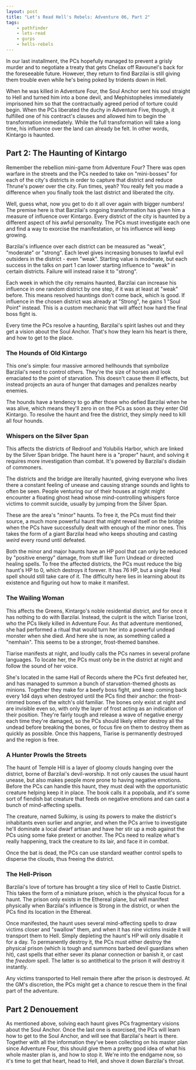 ```yaml
---
layout: post
title: "Let's Read Hell's Rebels: Adventure 06, Part 2"
tags:
    - pathfinder
    - lets-read
    - gurps
    - hells-rebels
---
```


In our last installment, the PCs hopefully managed to prevent a grisly murder
and to negotiate a treaty that gets Cheliax off Ravounel's back for the
foreseeable future. However, they return to find Barzilai is still giving them
trouble even while he's being poked by tridents down in Hell.

When he was killed in Adventure Four, the Soul Anchor sent his soul straight to
Hell and turned him into a bone devil, and Mephistopheles immediately imprisoned
him so that the contractually agreed period of torture could begin. When the PCs
liberated the duchy in Adventure Five, though, it fulfilled one of his
contract's clauses and allowed him to begin the transformation
immediately. While the full transformation will take a long time, his influence
over the land can already be felt. In other words, Kintargo is haunted.

## Part 2: The Haunting of Kintargo

Remember the rebellion mini-game from Adventure Four? There was open warfare in
the streets and the PCs needed to take on "mini-bosses" for each of the city's
districts in order to capture that district and reduce Thrune's power over the
city. Fun times, yeah? You really felt you made a difference when you finally
took the last district and liberated the city.

Well, guess what, now you get to do it all over again with bigger numbers! The
premise here is that Barzilai's ongoing transformation has given him a measure
of influence over Kintargo. Every district of the city is haunted by a different
aspect of his awful personality. The PCs must investigate each one and find a
way to exorcise the manifestation, or his influence will keep growing.

Barzilai's influence over each district can be measured as "weak", "moderate" or
"strong". Each level gives increasing bonuses to lawful evil outsiders in the
district - even "weak". Starting value is moderate, but each success in the
talks on part 1 can lower starting influence to "weak" in certain
districts. Failure will instead raise it to "strong".

Each week in which the city remains haunted, Barzilai can increase his influence
in one random district by one step, if it was at least at "weak" before. This
means resolved hauntings don't come back, which is good. If influence in the
chosen district was already at "Strong", he gains 1 "Soul Point" instead. This
is a custom mechanic that will affect how hard the final boss fight is.

Every time the PCs resolve a haunting, Barzilai's spirit lashes out and they get
a vision about the Soul Anchor. That's how they learn his heart is there, and
how to get to the place.

### The Hounds of Old Kintargo

This one's simple: four massive armored hellhounds that symbolize Barzilai's
need to control others. They're the size of horses and look emaciated to the
point of starvation. This doesn't cause them ill effects, but instead projects
an aura of hunger that damages and penalizes nearby enemies.

The hounds have a tendency to go after those who defied Barzilai when he was
alive, which means they'll zero in on the PCs as soon as they enter Old
Kintargo. To resolve the haunt and free the district, they simply need to kill
all four hounds.

### Whispers on the Silver Span

This affects the districts of Redroof and Yolubilis Harbor, which are linked by
the Silver Span bridge. The haunt here is a "proper" haunt, and solving it
requires more investigation than combat. It's powered by Barzilai's disdain of
commoners.

The districts and the bridge are literally haunted, giving everyone who lives
there a constant feeling of unease and causing strange sounds and lights to
often be seen. People venturing our of their houses at night might encounter a
floating ghost head whose mind-controlling whispers force victims to commit
suicide, usually by jumping from the Silver Span.

These are the area's "minor" haunts. To free it, the PCs must find their source,
a much more powerful haunt that might reveal itself on the bridge when the PCs
have successfully dealt with enough of the minor ones. This takes the form of a
giant Barzilai head who keeps shouting and casting _weird_ every round until
defeated.

Both the minor and major haunts have an HP pool that can only be reduced by
"positive energy" damage, from stuff like Turn Undead or directed healing
spells. To free the affected districts, the PCs must reduce the big haunt's HP
to 0, which destroys it forever. It has 76 HP, but a single Heal spell should
still take care of it. The difficulty here lies in learning about its existence
and figuring out how to make it manifest.

### The Wailing Woman

This affects the Greens, Kintargo's noble residential district, and for once it
has nothing to do with Barzilai. Instead, the culprit is the witch Tiarise
Izoni, who the PCs likely killed in Adventure Four. As that adventure mentioned,
she had performed a ritual that would turn her into a powerful undead monster
when she died. And here she is now, as something called a "nemhain". This seems
to be a stronger, frost-themed banshee.

Tiarise manifests at night, and loudly calls the PCs names in several profane
languages. To locate her, the PCs must only be in the district at night and
follow the sound of her voice.

She's located in the same Hall of Records where the PCs first defeated her, and
has managed to summon a bunch of starvation-themed ghosts as minions. Together
they make for a beefy boss fight, and keep coming back every 1d4 days when
destroyed until the PCs find their anchor: the frost-rimmed bones of the witch's
old familiar. The bones only exist at night and are invisible even so, with only
the layer of frost acting as an indication of their position. They're fairly
tough and release a wave of negative energy each time they're damaged, so the
PCs should likely either destroy all the undead before breaking the bones, or
focus fire on them to destroy them as quickly as possible. Once this happens,
Tiarise is permanently destroyed and the region is free.

### A Hunter Prowls the Streets

The haunt of Temple Hill is a layer of gloomy clouds hanging over the district,
borne of Barzilai's devil-worship. It not only causes the usual haunt unease,
but also makes people more prone to having negative emotions. Before the PCs can
handle this haunt, they must deal with the opportunistic creature helping keep
it in place. The book calls it a popobala, and it's some sort of fiendish bat
creature that feeds on negative emotions and can cast a bunch of mind-affecting
spells.

The creature, named Sulkimy, is using its powers to make the district's
inhabitants even surlier and angrier, and when the PCs arrive to investigate
he'll dominate a local dwarf artisan and have her stir up a mob against the PCs
using some fake pretext or another. The PCs need to realize what's really
happening, track the creature to its lair, and face it in combat.

Once the bat is dead, the PCs can use standard weather control spells to
disperse the clouds, thus freeing the district.

### The Hell-Prison

Barzilai's love of torture has brought a tiny slice of Hell to Castle
District. This takes the form of a miniature prison, which is the physical focus
for a haunt. The prison only exists in the Ethereal plane, but will manifest
physically when Barzilai's influence is Strong in the district, or when the PCs
find its location in the Ethereal.

Once manifested, the haunt uses several mind-affecting spells to draw victims
closer and "swallow" them, and when it has nine victims inside it will transport
them to Hell. Simply depleting the haunt's HP will only disable it for a day. To
permanently destroy it, the PCs must either destroy the physical prison (which
is tough and summons barbed devil guardians when hit), cast spells that either
sever its planar connection or banish it, or cast the _freedom_ spell. The
latter is so antithetical to the prison it will destroy it instantly.

Any victims transported to Hell remain there after the prison is destroyed. At
the GM's discretion, the PCs might get a chance to rescue them in the final part
of the adventure.

## Part 2 Denouement

As mentioned above, solving each haunt gives PCs fragmentary visions about the
Soul Anchor. Once the last one is exorcised, the PCs will learn how to get to
the Soul Anchor, and will see that Barzilai's heart is there. Together with all
the information they've been collecting on his master plan since Adventure Four,
this should give them a pretty good idea of what his whole master plan is, and
how to stop it. We're into the endgame now, so it's time to get that heart, head
to Hell, and shove it down Barzilai's throat.
